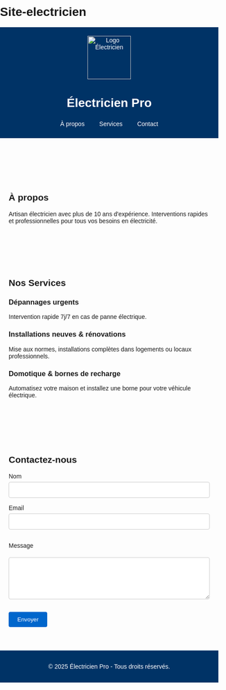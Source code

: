 # Site-electricien
<!DOCTYPE html><html lang="fr">
<head>
  <meta charset="UTF-8">
  <meta name="viewport" content="width=device-width, initial-scale=1.0">
  <title>Électricien Pro - Accueil</title>
  <style>
    * { box-sizing: border-box; }
    body { font-family: Arial, sans-serif; margin: 0; padding: 0; }
    header { background: #003366; color: white; padding: 20px; text-align: center; }
    nav { margin-top: 10px; }
    nav a { margin: 0 10px; color: white; text-decoration: none; display: inline-block; padding: 5px; }
    section { padding: 40px 20px; }
    .services, .contact-form { max-width: 800px; margin: auto; }
    .service { margin-bottom: 20px; }
    footer { background: #003366; color: white; text-align: center; padding: 15px; }
    input, textarea { width: 100%; padding: 10px; margin-top: 5px; margin-bottom: 15px; border: 1px solid #ccc; border-radius: 4px; }
    button { background: #0066cc; color: white; padding: 10px 20px; border: none; cursor: pointer; border-radius: 4px; }
    .logo { width: 100px; height: auto; display: block; margin: 0 auto 10px; }@media (max-width: 600px) {
  header, nav, section, footer { padding: 15px; }
  nav a { display: block; margin: 5px 0; }
}

  </style>
</head>
<body>
  <header>
    <img src="IMG_20240713_010119.jpg" alt="Logo Électricien" class="logo">
    <h1>Électricien Pro</h1>
    <nav>
      <a href="#a-propos">À propos</a>
      <a href="#services">Services</a>
      <a href="#contact">Contact</a>
    </nav>
  </header>  <section id="a-propos">
    <h2>À propos</h2>
    <p>Artisan électricien avec plus de 10 ans d'expérience. Interventions rapides et professionnelles pour tous vos besoins en électricité.</p>
  </section>  <section id="services" class="services">
    <h2>Nos Services</h2>
    <div class="service">
      <h3>Dépannages urgents</h3>
      <p>Intervention rapide 7j/7 en cas de panne électrique.</p>
    </div>
    <div class="service">
      <h3>Installations neuves & rénovations</h3>
      <p>Mise aux normes, installations complètes dans logements ou locaux professionnels.</p>
    </div>
    <div class="service">
      <h3>Domotique & bornes de recharge</h3>
      <p>Automatisez votre maison et installez une borne pour votre véhicule électrique.</p>
    </div>
  </section>  <section id="contact" class="contact-form">
    <h2>Contactez-nous</h2>
    <form>
      <label for="nom">Nom</label>
      <input type="text" id="nom" name="nom" required><label for="email">Email</label>
  <input type="email" id="email" name="email" required>

  <label for="message">Message</label>
  <textarea id="message" name="message" rows="5" required></textarea>

  <button type="submit">Envoyer</button>
</form>

  </section>  <footer>
    <p>&copy; 2025 Électricien Pro - Tous droits réservés.</p>
  </footer>
</body>
</html>
